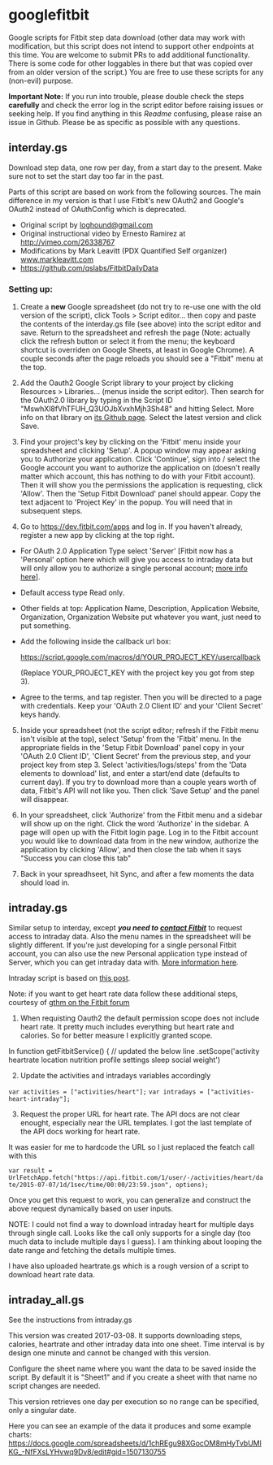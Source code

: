 # googlefitbit
Google scripts for Fitbit step data download (other data may work with modification, but this script does not intend to support other endpoints at this time. You are welcome to submit PRs to add additional functionality. There is some code for other loggables in there but that was copied over from an older version of the script.) You are free to use these scripts for any (non-evil) purpose.

**Important Note:** If you run into trouble, please double check the steps **carefully** and check the error log in the script editor before raising issues or seeking help. If you find anything in this _Readme_ confusing, please raise an issue in Github. Please be as specific as possible with any questions.

## interday.gs
Download step data, one row per day, from a start day to the present. Make sure not to set the start day too far in the past.

Parts of this script are based on work from the following sources.  The main difference in my version is that I use Fitbit's new OAuth2 and Google's OAuth2 instead of OAuthConfig which is deprecated.

- Original script by loghound@gmail.com
- Original instructional video by Ernesto Ramirez at http://vimeo.com/26338767
- Modifications by Mark Leavitt (PDX Quantified Self organizer) www.markleavitt.com
- https://github.com/qslabs/FitbitDailyData

### Setting up:
1. Create a **new** Google spreadsheet (do not try to re-use one with the old version of the script), click Tools > Script editor... then copy and paste the contents of the interday.gs file (see above) into the script editor and save. Return to the spreadsheet and refresh the page (Note: actually click the refresh button or select it from the menu; the keyboard shortcut is overriden on Google Sheets, at least in Google Chrome). A couple seconds after the page reloads you should see a "Fitbit" menu at the top.

2. Add the Oauth2 Google Script library to your project by clicking Resources > Libraries... (menus inside the script editor). Then search for the OAuth2.0 library by typing in the Script ID "MswhXl8fVhTFUH_Q3UOJbXvxhMjh3Sh48" and hitting Select. More info on that library on [its Github page](https://github.com/googlesamples/apps-script-oauth2 "apps-script-oauth2"). Select the latest version and click Save.

3. Find your project's key by clicking on the 'Fitbit' menu inside your spreadsheet and clicking 'Setup'. A popup window may appear asking you to Authorize your application. Click 'Continue', sign into / select the Google account you want to authorize the application on (doesn't really matter which account, this has nothing to do with your Fitbit account). Then it will show you the permissions the application is requesting, click 'Allow'. Then the 'Setup Fitbit Download' panel should appear. Copy the text adjacent to 'Project Key' in the popup. You will need that in subsequent steps.

4. Go to https://dev.fitbit.com/apps and log in. If you haven't already, register a new app by clicking at the top right. 
 - For OAuth 2.0 Application Type select 'Server' [Fitbit now has a 'Personal' option here which will give you access to intraday data but will only allow you to authorize a single personal account; [more info here](https://community.fitbit.com/t5/Web-API/Intraday-data-now-immediately-available-to-personal-apps/td-p/1014524 "Fitbit community forum")]. 
 - Default access type Read only. 
 - Other fields at top: Application Name, Description, Application Website, Organization, Organization Website put whatever you want, just need to put something.

 - Add the following inside the callback url box: 

     https://script.google.com/macros/d/YOUR_PROJECT_KEY/usercallback
     
     (Replace YOUR_PROJECT_KEY with the project key you got from step 3).

 - Agree to the terms, and tap register. Then you will be directed to a page with credentials. Keep your 'OAuth 2.0 Client ID' and your 'Client Secret' keys handy.

5. Inside your spreadsheet (not the script editor; refresh if the Fitbit menu isn't visible at the top), select 'Setup' from the 'Fitbit' menu. In the appropriate fields in the 'Setup Fitbit Download' panel copy in your 'OAuth 2.0 Client ID', 'Client Secret' from the previous step, and your project key from step 3. Select 'activities/logs/steps' from the 'Data elements to download' list, and enter a start/end date (defaults to current day). If you try to download more than a couple years worth of data, Fitbit's API will not like you. Then click 'Save Setup' and the panel will disappear.

7. In your spreadsheet, click 'Authorize' from the Fitbit menu and a sidebar will show up on the right. Click the word 'Authorize' in the sidebar. A page will open up with the Fitbit login page. Log in to the Fitbit account you would like to download data from in the new window, authorize the application by clicking 'Allow', and then close the tab when it says "Success you can close this tab"

8. Back in your spreadhseet, hit Sync, and after a few moments the data should load in.

## intraday.gs
Similar setup to interday, except _**you need to [contact Fitbit](mailto:api@fitbit.com "email Fitbit")**_ to request access to intraday data. Also the  menu names in the spreadsheet will be slightly different. If you're just developing for a single personal Fitbit account, you can also use the new Personal application type instead of Server, which you can get intraday data with. [More information here](https://community.fitbit.com/t5/Web-API/Intraday-data-now-immediately-available-to-personal-apps/td-p/1014524).

Intraday script is based on [this post](http://quantifiedself.com/2014/09/download-minute-fitbit-data/).

Note: if you want to get heart rate data follow these additional steps, courtesy of [gthm on the Fitbit forum](https://community.fitbit.com/t5/Web-API/Google-apps-script-for-minute-by-minute-data-stopped-working/m-p/890582/highlight/true#M2685 "Fitbit Forum")

1) When requisting Oauth2 the default permission scope does not include heart rate. It pretty much includes everything but heart rate and calories. So for better measure I explicitly granted scope.
 
In function getFitbitService() { // updated the below line
.setScope('activity heartrate location nutrition profile settings sleep social weight')
 
2) Update the activities and intradays variables accordingly
 
`var activities = ["activities/heart"];`
`var intradays = ["activities-heart-intraday"];`
 
3) Request the proper URL for heart rate. The API docs are not clear enought, especially near the URL templates. I got the last template of the API docs working for heart rate.
 
It was easier for me to hardcode the URL so I just replaced the featch call with this
 
`var result = UrlFetchApp.fetch("https://api.fitbit.com/1/user/-/activities/heart/date/2015-07-07/1d/1sec/time/00:00/23:59.json", options);`
 
Once you get this request to work, you can generalize and construct the above request dynamically based on user inputs.
 
NOTE: I could not find a way to download intraday heart for multiple days through single call. Looks like the call only supports for a single day (too much data to include multiple days I guess). I am thinking about looping the date range and fetching the details multiple times.

I have also uploaded heartrate.gs which is a rough version of a script to download heart rate data.

## intraday_all.gs

See the instructions from intraday.gs

This version was created 2017-03-08. It supports downloading steps, calories, heartrate and other intraday data into one sheet. Time interval is by design one minute and cannot be changed with this version.

Configure the sheet name where you want the data to be saved inside the script. By default it is "Sheet1" and if you create a sheet with that name no script changes are needed.

This version retrieves one day per execution so no range can be specified, only a singular date.

Here you can see an example of the data it produces and some example charts:
https://docs.google.com/spreadsheets/d/1chREgu98XGocOM8mHyTvbUMlKG_-NfFXsLYHvwq9Dv8/edit#gid=1507130755
